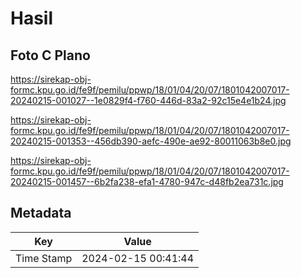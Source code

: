 # Hasil

## Foto C Plano

https://sirekap-obj-formc.kpu.go.id/fe9f/pemilu/ppwp/18/01/04/20/07/1801042007017-20240215-001027--1e0829f4-f760-446d-83a2-92c15e4e1b24.jpg

https://sirekap-obj-formc.kpu.go.id/fe9f/pemilu/ppwp/18/01/04/20/07/1801042007017-20240215-001353--456db390-aefc-490e-ae92-80011063b8e0.jpg

https://sirekap-obj-formc.kpu.go.id/fe9f/pemilu/ppwp/18/01/04/20/07/1801042007017-20240215-001457--6b2fa238-efa1-4780-947c-d48fb2ea731c.jpg


## Metadata

| Key        | Value               |
| ---------- | ------------------- |
| Time Stamp | 2024-02-15 00:41:44 |



